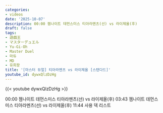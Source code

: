 ```yaml
---
categories:
- videos
date: '2025-10-07'
description: 00:00 젬나이트 데먼스미스 티아라멘츠(선) vs 라이제올(후)
draft: false
tags:
- 遊戯王
- マスターデュエル
- Yu-Gi-Oh
- Master Duel
- 마듀
- MD
- 유희왕
title: '[마스터 듀얼] 티아라멘츠 vs 라이제올 [스탠다드]'
youtube_id: dywxQlzDzHg
---
```



{{< youtube dywxQlzDzHg >}}

00:00 젬나이트 데먼스미스 티아라멘츠(선) vs 라이제올(후)
03:43 젬나이트 데먼스미스 티아라멘츠(선) vs 라이제올(후)
11:44 사용 덱 리스트